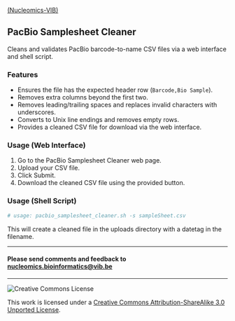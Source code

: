 [(Nucleomics-VIB)](https://github.com/Nucleomics-VIB)

## PacBio Samplesheet Cleaner

Cleans and validates PacBio barcode-to-name CSV files via a web interface and shell script.

### Features
* Ensures the file has the expected header row (`Barcode,Bio Sample`).
* Removes extra columns beyond the first two.
* Removes leading/trailing spaces and replaces invalid characters with underscores.
* Converts to Unix line endings and removes empty rows.
* Provides a cleaned CSV file for download via the web interface.

### Usage (Web Interface)
1. Go to the PacBio Samplesheet Cleaner web page.
2. Upload your CSV file.
3. Click Submit.
4. Download the cleaned CSV file using the provided button.

### Usage (Shell Script)
```bash
# usage: pacbio_samplesheet_cleaner.sh -s sampleSheet.csv
```
This will create a cleaned file in the uploads directory with a datetag in the filename.

---

<h4>Please send comments and feedback to <a href="mailto:nucleomics.bioinformatics@vib.be">nucleomics.bioinformatics@vib.be</a></h4>

---

![Creative Commons License](http://i.creativecommons.org/l/by-sa/3.0/88x31.png?raw=true)

This work is licensed under a [Creative Commons Attribution-ShareAlike 3.0 Unported License](http://creativecommons.org/licenses/by-sa/3.0/).
